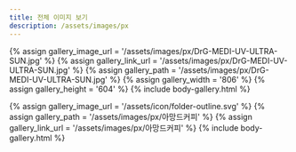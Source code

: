 ```yaml
---
title: 전체 이미지 보기
description: /assets/images/px
---
```


{% assign gallery_image_url = '/assets/images/px/DrG-MEDI-UV-ULTRA-SUN.jpg' %}
{% assign gallery_link_url = '/assets/images/px/DrG-MEDI-UV-ULTRA-SUN.jpg' %}
{% assign gallery_path = '/assets/images/px/DrG-MEDI-UV-ULTRA-SUN.jpg' %}
{% assign gallery_width = '806'  %}
{% assign gallery_height = '604'  %}
{% include body-gallery.html %}

{% assign gallery_image_url = '/assets/icon/folder-outline.svg' %}
{% assign gallery_path = '/assets/images/px/아망드커피' %}
{% assign gallery_link_url = '/assets/images/px/아망드커피' %}
{% include body-gallery.html %}
